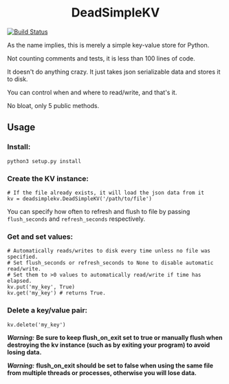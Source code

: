<h1 align='center'>DeadSimpleKV</h1>

[![Build Status](https://travis-ci.org/beardog108/DeadSimpleKV.svg?branch=master)](https://travis-ci.org/beardog108/DeadSimpleKV)

As the name implies, this is merely a simple key-value store for Python.

Not counting comments and tests, it is less than 100 lines of code.

It doesn't do anything crazy. It just takes json serializable data and stores it to disk.

You can control when and where to read/write, and that's it.

No bloat, only 5 public methods.

## Usage

### Install: 

`python3 setup.py install`

### Create the KV instance:

~~~
# If the file already exists, it will load the json data from it
kv = deadsimplekv.DeadSimpleKV('/path/to/file')
~~~

You can specify how often to refresh and flush to file by passing `flush_seconds` and `refresh_seconds` respectively.

### Get and set values:

~~~
# Automatically reads/writes to disk every time unless no file was specified.
# Set flush_seconds or refresh_seconds to None to disable automatic read/write.
# Set them to >0 values to automatically read/write if time has elapsed. 
kv.put('my_key', True)
kv.get('my_key') # returns True.
~~~

### Delete a key/value pair:

~~~
kv.delete('my_key')
~~~

***Warning:*** **Be sure to keep flush_on_exit set to true or manually flush when destroying the kv instance (such as by exiting your program) to avoid losing data.**

***Warning:*** **flush_on_exit should be set to false when using the same file from multiple threads or processes, otherwise you will lose data.**